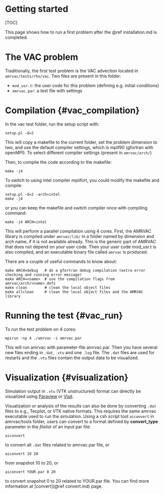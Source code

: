 # Getting started

[TOC]

This page shows how to run a first problem after the @ref installation.md is
completed.

# The VAC problem

Traditionally, the first test problem is the VAC advection located in
`amrvac/tests/rho/vac`. Two files are present in this folder:

* `mod_usr.t`: the user code for this problem (defining e.g. initial conditions)
* `amrvac.par`: a text file with settings

# Compilation {#vac_compilation}

In the vac test folder, run the setup script with:

    setup.pl -d=2

This will copy a makefile to the current folder, set the problem dimension
to two, and use the default compiler settings, which is mpif90 (gfortran with openMPI).
To select different compiler settings (present in `amrvac/arch/`)

Then, to compile the code according to the makefile:

    make -j4

To switch to using intel compiler mpiifort, you could modify the makefile and compile:

    setup.pl -d=2 -arch=intel
    make -j4

or you can keep the makefile and switch compiler once with compiling command:

    make -j4 ARCH=intel

This will perform a parallel compilation using 4 cores. First, the AMRVAC
library is compiled under `amrvac/lib/` in a folder named by dimension and 
arch name, if it is not available already. This is the generic part of AMRVAC 
that does not depend on your user code. Then your user code mod_usr.t is also 
compiled, and an executable binary file called `amrvac` is produced.

There are a couple of useful commands to know about:

    make ARCH=debug   # do a gfortran debug compilation (extra error checking and running error message)
    make ARCH=<name>  # use the compilation flags from amrvac/arch/<name>.defs
    make clean        # clean the local object files
    make allclean     # clean the local object files and the AMRVAC library

# Running the test {#vac_run}

To run the test problem on 4 cores:

    mpirun -np 4 ./amrvac -i amrvac.par

This will run amrvac with parameter-file amrvac.par. Then you have several new
files ending in `.dat`, `.vtu` and one `.log` file. The `.dat` files are used
for restarts and the `.vtu` files contain the output data to be visualized.

# Visualization {#visualization}

Simulation output in `.vtu` (VTK unstructured) format can directly be
visualized using [Paraview](http://www.paraview.org/)
or [Visit](https://wci.llnl.gov/simulation/computer-codes/visit).

Visualization or analysis of the results can also be done by
converting `.dat` files to e.g., Tecplot, or VTK native formats.
This requires the same amrvac executable used to run the simulation.
Using a csh script tool `aiconvert` in amrvac/tools folder, users can convert
to a format defined by **convert_type** parameter in the _filelist_ of an input 
par file:

    aiconvert

to convert all `.dat` files related to amrvac.par file, or

    aiconvert 10 20

from snapshot 10 to 20, or

    aiconvert YOUR.par 0 20

to convert snapshot 0 to 20 related to YOUR.par file.
You can find more information at [convert](@ref convert.md) page.
